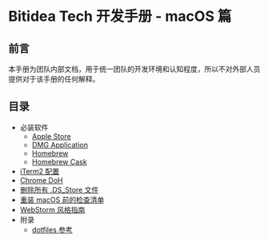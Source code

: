# Bitidea Tech 开发手册 - macOS 篇

## 前言

本手册为团队内部文档，用于统一团队的开发环境和认知程度，所以不对外部人员提供对于该手册的任何解释。

## 目录

* 必装软件
  * [Apple Store](must-install/apple-store.md)
  * [DMG Application](must-install/dmg-application.md)
  * [Homebrew](must-install/homebrew.md)
  * [Homebrew Cask](must-install/homebrew-cask.md)
* [iTerm2 配置](iterm2-config.md)
* [Chrome DoH](chrome-doh.md)
* [删除所有 .DS_Store 文件](remove-all-DS_Store.md)
* [重装 macOS 前的检查清单](reinstall-macOS-checklist.md)
* [WebStorm 风格指南](webstorm-style-guide.md)
* 附录
  * [dotfiles 参考](https://github.com/jerryshell/dotfiles)
